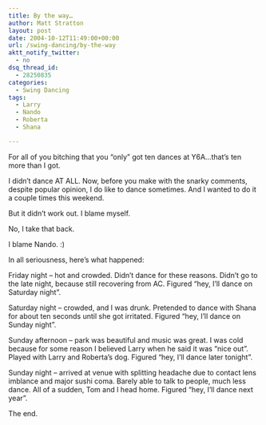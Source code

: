 ```yaml
---
title: By the way…
author: Matt Stratton
layout: post
date: 2004-10-12T11:49:00+00:00
url: /swing-dancing/by-the-way
aktt_notify_twitter:
  - no
dsq_thread_id:
  - 28250835
categories:
  - Swing Dancing
tags:
  - Larry
  - Nando
  - Roberta
  - Shana

---
```

For all of you bitching that you &#8220;only&#8221; got ten dances at Y6A&#8230;that&#8217;s ten more than I got.

I didn&#8217;t dance AT ALL. Now, before you make with the snarky comments, despite popular opinion, I do like to dance sometimes. And I wanted to do it a couple times this weekend.

But it didn&#8217;t work out. I blame myself.

No, I take that back.

I blame Nando. :)

In all seriousness, here&#8217;s what happened:

Friday night &#8211; hot and crowded. Didn&#8217;t dance for these reasons. Didn&#8217;t go to the late night, because still recovering from AC. Figured &#8220;hey, I&#8217;ll dance on Saturday night&#8221;.

Saturday night &#8211; crowded, and I was drunk. Pretended to dance with Shana for about ten seconds until she got irritated. Figured &#8220;hey, I&#8217;ll dance on Sunday night&#8221;.

Sunday afternoon &#8211; park was beautiful and music was great. I was cold because for some reason I believed Larry when he said it was &#8220;nice out&#8221;. Played with Larry and Roberta&#8217;s dog. Figured &#8220;hey, I&#8217;ll dance later tonight&#8221;.

Sunday night &#8211; arrived at venue with splitting headache due to contact lens imblance and major sushi coma. Barely able to talk to people, much less dance. All of a sudden, Tom and I head home. Figured &#8220;hey, I&#8217;ll dance next year&#8221;.

The end.